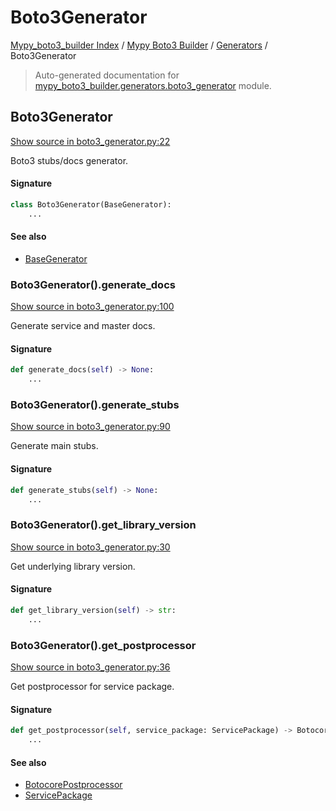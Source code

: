 # Boto3Generator

[Mypy_boto3_builder Index](../../README.md#mypy_boto3_builder-index) /
[Mypy Boto3 Builder](../index.md#mypy-boto3-builder) /
[Generators](./index.md#generators) /
Boto3Generator

> Auto-generated documentation for [mypy_boto3_builder.generators.boto3_generator](https://github.com/youtype/mypy_boto3_builder/blob/main/mypy_boto3_builder/generators/boto3_generator.py) module.

## Boto3Generator

[Show source in boto3_generator.py:22](https://github.com/youtype/mypy_boto3_builder/blob/main/mypy_boto3_builder/generators/boto3_generator.py#L22)

Boto3 stubs/docs generator.

#### Signature

```python
class Boto3Generator(BaseGenerator):
    ...
```

#### See also

- [BaseGenerator](./base_generator.md#basegenerator)

### Boto3Generator().generate_docs

[Show source in boto3_generator.py:100](https://github.com/youtype/mypy_boto3_builder/blob/main/mypy_boto3_builder/generators/boto3_generator.py#L100)

Generate service and master docs.

#### Signature

```python
def generate_docs(self) -> None:
    ...
```

### Boto3Generator().generate_stubs

[Show source in boto3_generator.py:90](https://github.com/youtype/mypy_boto3_builder/blob/main/mypy_boto3_builder/generators/boto3_generator.py#L90)

Generate main stubs.

#### Signature

```python
def generate_stubs(self) -> None:
    ...
```

### Boto3Generator().get_library_version

[Show source in boto3_generator.py:30](https://github.com/youtype/mypy_boto3_builder/blob/main/mypy_boto3_builder/generators/boto3_generator.py#L30)

Get underlying library version.

#### Signature

```python
def get_library_version(self) -> str:
    ...
```

### Boto3Generator().get_postprocessor

[Show source in boto3_generator.py:36](https://github.com/youtype/mypy_boto3_builder/blob/main/mypy_boto3_builder/generators/boto3_generator.py#L36)

Get postprocessor for service package.

#### Signature

```python
def get_postprocessor(self, service_package: ServicePackage) -> BotocorePostprocessor:
    ...
```

#### See also

- [BotocorePostprocessor](../postprocessors/botocore.md#botocorepostprocessor)
- [ServicePackage](../structures/service_package.md#servicepackage)
